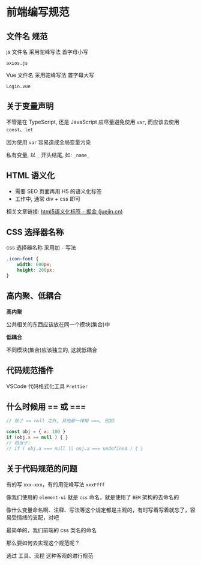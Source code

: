 # 前端编写规范

## 文件名 规范

js 文件名 采用驼峰写法 首字母小写

`axios.js`

Vue 文件名 采用驼峰写法 首字母大写

`Login.vue`



## 关于变量声明

不管是在 TypeScript, 还是 JavaScript 应尽量避免使用 `var`, 而应该去使用 `const`、`let`

因为使用 `var` 容易造成全局变量污染



私有变量, 以 `_` 开头结尾, 如: `_name_`



## HTML 语义化

- 需要 SEO 页面再用 H5 的语义化标签
- 工作中, 通常 div + css 即可



相关文章链接: [html5语义化标签 - 掘金 (juejin.cn)](https://juejin.cn/post/6844903544995184653)



## CSS 选择器名称

css 选择器名称 采用加 `-` 写法

```css
.icon-font {
    width: 600px;
    height: 200px;
}
```



## 高内聚、低耦合

**高内聚**

公共相关的东西应该放在同一个模块(集合)中

**低耦合**

不同模块(集合)应该独立的, 这就低耦合



## 代码规范插件

VSCode 代码格式化工具 `Prettier`



## 什么时候用 == 或 ===

```javascript
// 除了 == null 之外, 其他都一律用 ===, 例如:

const obj = { x: 100 }
if (obj.a == null ) { }
// 相当于:
// if ( obj.a === null || onj.a === undefined ) { }
```





## 关于代码规范的问题

有的写 `xxx-xxx`，有的用驼峰写法 `xxxFfff`

像我们使用的 `element-ui` 就是 `css` 命名，就是使用了 `BEM` 架构的去命名的

像什么变量命名啊、注释、写法等这个规定都是主观的，有时写着写着就忘了，容易受情绪的支配，对吧

最简单的，我们前端的 css 类名的命名



那么要如何去实现这个规范呢？

通过 工具、流程 这种客观的进行规范





